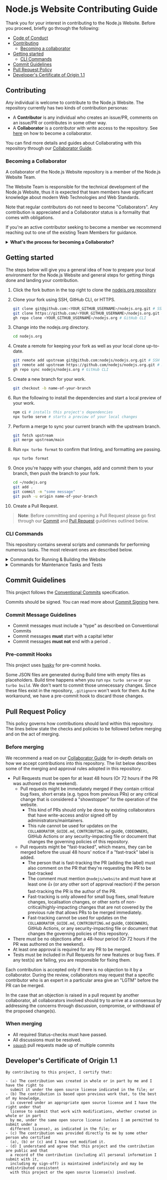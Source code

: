 # Node.js Website Contributing Guide

Thank you for your interest in contributing to the Node.js Website. Before you proceed, briefly go through the following:

- [Code of Conduct](https://github.com/nodejs/node/blob/HEAD/CODE_OF_CONDUCT.md)
- [Contributing](#contributing)
  - [Becoming a collaborator](#becoming-a-collaborator)
- [Getting started](#getting-started)
  - [CLI Commands](#cli-commands)
- [Commit Guidelines](#commit-guidelines)
- [Pull Request Policy](#pull-request-policy)
- [Developer's Certificate of Origin 1.1](#developers-certificate-of-origin-11)

## Contributing

Any individual is welcome to contribute to the Node.js Website. The repository currently has two kinds of contribution personas:

- A **Contributor** is any individual who creates an issue/PR, comments on an issue/PR
  or contributes in some other way.
- A **Collaborator** is a contributor with write access to the repository. See [here](#becoming-a-collaborator) on how to become a collaborator.

You can find more details and guides about Collaborating with this repository through our [Collaborator Guide](./COLLABORATOR_GUIDE.md).

### Becoming a Collaborator

A collaborator of the Node.js Website repository is a member of the Node.js Website Team.

The Website Team is responsible for the technical development of the Node.js Website, thus it is expected
that team members have significant knowledge about modern Web Technologies and Web Standards.

Note that regular contributors do not need to become "Collaborators". Any contribution is appreciated and a Collaborator status
is a formality that comes with obligations.

If you're an active contributor seeking to become a member we recommend reaching out to one of the existing Team Members for guidance.

<details>
  <summary><b>What's the process for becoming a Collaborator?</b></summary>

- You must be actively contributing to this repository.
- Contributions must include significant code reviews or code contributions.
- A nomination must be done by an existing Team Member of the Website Team with an Issue
  - The Issue must explain and describe why the nominated person is a good addition to the team
  - The Issue must contain links to relevant contributions through:
    - Code Reviews
    - Comments on Issues and PRs
    - Authoring of PRs or Issues
    - Comments or Authoring of Discussions
- The nomination must have at least 3 existing members of the Website Team to be in agreement with the nomination.
  - This can be done through commenting with "agreement" (showing support) or reacting to the Issue with a :+1: (Thumbs-up Emoji)
- The Issue must be open for at least 72 hours without an objection from an existing member of the Website Team - The nomination cannot pass until all open discordances/objections are resolved. - Objections coming from the TSC or Core Collaborators are also counted as valid objections.
</details>

## Getting started

The steps below will give you a general idea of how to prepare your local environment for the Node.js Website and general steps
for getting things done and landing your contribution.

1. Click the fork button in the top right to clone the [nodejs.org repository](https://github.com/nodejs/nodejs.org/fork)
2. Clone your fork using SSH, GitHub CLI, or HTTPS.

   ```bash
   git clone git@github.com:<YOUR_GITHUB_USERNAME>/nodejs.org.git # SSH
   git clone https://github.com/<YOUR_GITHUB_USERNAME>/nodejs.org.git # HTTPS
   gh repo clone <YOUR_GITHUB_USERNAME>/nodejs.org # GitHub CLI
   ```

3. Change into the nodejs.org directory.

   ```bash
   cd nodejs.org
   ```

4. Create a remote for keeping your fork as well as your local clone up-to-date.

   ```bash
   git remote add upstream git@github.com:nodejs/nodejs.org.git # SSH
   git remote add upstream https://github.com/nodejs/nodejs.org.git # HTTPS
   gh repo sync nodejs/nodejs.org # GitHub CLI
   ```

5. Create a new branch for your work.

   ```bash
   git checkout -b name-of-your-branch
   ```

6. Run the following to install the dependencies and start a local preview of your work.

   ```bash
   npm ci # installs this project's dependencies
   npx turbo serve # starts a preview of your local changes
   ```

7. Perform a merge to sync your current branch with the upstream branch.

   ```bash
   git fetch upstream
   git merge upstream/main
   ```

8. Run `npx turbo format` to confirm that linting, and formatting are passing.

   ```bash
   npx turbo format
   ```

9. Once you're happy with your changes, add and commit them to your branch, then push the branch to your fork.

   ```bash
   cd ~/nodejs.org
   git add .
   git commit -m "some message"
   git push -u origin name-of-your-branch
   ```

10. Create a Pull Request.

> **Note**: Before committing and opening a Pull Request please go first through our [Commit](#commit-guidelines) and [Pull Request](#pull-request-policy) guidelines outlined below.

### CLI Commands

This repository contains several scripts and commands for performing numerous tasks. The most relevant ones are described below.

<details>
  <summary>Commands for Running & Building the Website</summary>

- `npx turbo serve` runs Next.js's Local Development Server, listening by default on `http://localhost:3000/`.
- `npx turbo build` builds the Application on Production mode. The output is by default within `.next` folder.
  - This is used for the Node.js Vercel Deployments (Preview & Production)
- `npx turbo deploy` builds the Application on Export Production Mode. The output is by default within `build` folder.
  - This is used for the Node.js Legacy Website Server (DigitalOcean)
- `npx turbo start` starts a web server running serving the built content from `npx turbo build`

</details>

<details>
  <summary>Commands for Maintenance Tasks and Tests</summary>

- `npx turbo lint` runs the linter for all the js files.
  - `npx turbo lint:fix` attempts to fix any linting errors
- `npx turbo prettier` runs the prettier for all the js files.
  - `npx turbo prettier:fix` attempts to fix any style errors
- `npx turbo format` formats and fixes the whole codebase
- `npx turbo scripts:release-post` generates a release post for the current release
  - **Usage:** `npx turbo scripts:release-post -- --version=vXX.X.X --force`
- `npx turbo storybook` starts Storybook's local server
- `npx turbo storybook:build` builds Storybook as a static web application for publishing
- `npx turbo test` runs all tests locally
  - `npx turbo test:unit` runs jest (unit-tests) locally

</details>

## Commit Guidelines

This project follows the [Conventional Commits][] specification.

Commits should be signed. You can read more about [Commit Signing][] here.

### Commit Message Guidelines

- Commit messages must include a "type" as described on Conventional Commits
- Commit messages **must** start with a capital letter
- Commit messages **must not** end with a period `.`

### Pre-commit Hooks

This project uses [husky][] for pre-commit hooks.

Some JSON files are generated during Build time with empty files as placeholders. Build time happens when you run `npx turbo serve` or `npx turbo build`. We don't want to commit those unnecessary changes. Since these files exist in the repository, `.gitignore` won't work for them. As the workaround, we have a pre-commit hook to discard those changes.

## Pull Request Policy

This policy governs how contributions should land within this repository. The lines below state the checks and policies to be followed before merging and on the act of merging.

### Before merging

We recommend a read on our [Collaborator Guide](COLLABORATOR_GUIDE.md#accepting-modifications) for in-depth details on how we accept contributions into this repository. The list below describes some of the merging and approval rules adopted in this repository.

- Pull Requests must be open for at least 48 hours (Or 72 hours if the PR was authored on the weekend).
  - Pull requests might be immediately merged if they contain critical bug fixes, short errata (e.g. typos from previous PRs) or any critical change that is considered a "showstopper" for the operation of the website.
    - This kind of PRs should only be done by existing collaborators that have write-access and/or signed off by administrators/maintainers.
    - This rule cannot be used for updates on the `COLLABORATOR_GUIDE.md`, `CONTRIBUTING.md` guide, `CODEOWNERS`, GitHub Actions or any security-impacting file or document that changes the governing policies of this repository.
  - Pull requests might be "fast-tracked", which means, they can be merged before the usual 48 hours' notice if a "fast-track" label is added.
    - The person that is fast-tracking the PR (adding the label) must also comment on the PR that they're requesting the PR to be fast-tracked
    - The comment must mention `@nodejs/website` and must have at least one 👍 (or any other sort of approval reaction) if the person fast-tracking the PR is the author of the PR.
    - Fast-tracking is only allowed for small bug fixes, small feature changes, localisation changes, or other sorts of non-critical/highly-impacting changes that are not covered by the previous rule that allows PRs to be merged immediately.
    - Fast-tracking cannot be used for updates on the `COLLABORATOR_GUIDE.md`, `CONTRIBUTING.md` guide, `CODEOWNERS`, GitHub Actions, or any security-impacting file or document that changes the governing policies of this repository.
- There must be no objections after a 48-hour period (Or 72 hours if the PR was authored on the weekend).
- At least one approval is required for any PR to be merged.
- Tests must be included in Pull Requests for new features or bug fixes. If any test(s) are failing, you are responsible for fixing them.

Each contribution is accepted only if there is no objection to it by a collaborator. During the review, collaborators may request that a specific contributor who is an expert in a particular area give an "LGTM" before the PR can be merged.

In the case that an objection is raised in a pull request by another collaborator, all collaborators involved should try to arrive at a consensus by addressing the concerns through discussion, compromise, or withdrawal of the proposed change(s).

### When merging

- All required Status-checks must have passed.
- All discussions must be resolved.
- [`squash`][] pull requests made up of multiple commits

## Developer's Certificate of Origin 1.1

```
By contributing to this project, I certify that:

- (a) The contribution was created in whole or in part by me and I have the right to
  submit it under the open source license indicated in the file; or
- (b) The contribution is based upon previous work that, to the best of my knowledge,
  is covered under an appropriate open source license and I have the right under that
  license to submit that work with modifications, whether created in whole or in part
  by me, under the same open source license (unless I am permitted to submit under a
  different license), as indicated in the file; or
- (c) The contribution was provided directly to me by some other person who certified
  (a), (b) or (c) and I have not modified it.
- (d) I understand and agree that this project and the contribution are public and that
  a record of the contribution (including all personal information I submit with it,
  including my sign-off) is maintained indefinitely and may be redistributed consistent
  with this project or the open source license(s) involved.

```

[`squash`]: https://help.github.com/en/articles/about-pull-request-merges#squash-and-merge-your-pull-request-commits
[Conventional Commits]: https://www.conventionalcommits.org/
[Commit Signing]: https://docs.github.com/en/authentication/managing-commit-signature-verification/signing-commits
[husky]: https://typicode.github.io/husky/
